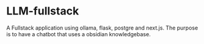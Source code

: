 # LLM-fullstack
A Fullstack application using ollama, flask, postgre and next.js. The purpose is to have a chatbot that uses a obsidian knowledgebase.
